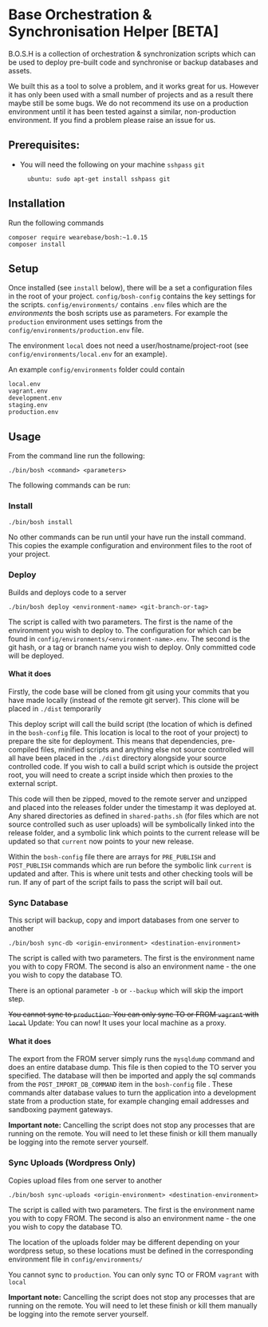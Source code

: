 # Base Orchestration & Synchronisation Helper [BETA]

B.O.S.H is a collection of orchestration & synchronization scripts which can be used to deploy pre-built code and synchronise or backup databases and assets.

We built this as a tool to solve a problem, and it works great for us. However it has only been used with a small number of projects and as a result there maybe still be some bugs. We do not recommend its use on a production environment until it has been tested against a similar, non-production environment. If you find a problem please raise an issue for us.

## Prerequisites:
 
* You will need the following on your machine `sshpass` `git`

        ubuntu: sudo apt-get install sshpass git

## Installation

Run the following commands

    composer require wearebase/bosh:~1.0.15
    composer install

## Setup

Once installed (see `install` below), there will be a set a configuration files in the root of your project.
`config/bosh-config` contains the key settings for the scripts. `config/environments/` contains `.env` files which are the *environments* the bosh scripts use as parameters. 
For example the `production` environment uses settings from the `config/environments/production.env` file.

The environment `local` does not need a user/hostname/project-root (see `config/environments/local.env` for an example). 

An example `config/environments` folder could contain

    local.env
    vagrant.env
    development.env
    staging.env
    production.env

## Usage

From the command line run the following:

    ./bin/bosh <command> <parameters>
    
The following commands can be run:

### Install

    ./bin/bosh install
     
No other commands can be run until your have run the install command.
This copies the example configuration and environment files to the root of your project.

### Deploy

Builds and deploys code to a server

    ./bin/bosh deploy <environment-name> <git-branch-or-tag>
    
The script is called with two parameters. The first is the name of the environment you wish to deploy to. The configuration for which can be found in `config/environments/<environment-name>.env`. The second is the git hash, or a tag or branch name you wish to deploy. Only committed code will be deployed.

#### What it does

Firstly, the code base will be cloned from git using your commits that you have made locally (instead of the remote git server). This clone will be placed in `./dist` temporarily

This deploy script will call the build script (the location of which is defined in the `bosh-config` file. This location is local to the root of your project) to prepare the site for deployment. This means that dependencies, pre-compiled files, minified scripts and anything else not source controlled will all have been placed in the `./dist` directory alongside your source controlled code. If you wish to call a build script which is outside the project root, you will need to create a script inside which then proxies to the external script.

This code will then be zipped, moved to the remote server and unzipped and placed into the releases folder under the timestamp it was deployed at. Any shared directories as defined in `shared-paths.sh` (for files which are not source controlled such as user uploads) will be symbolically linked into the release folder, and a symbolic link which points to the current release will be updated so that `current` now points to your new release.

Within the `bosh-config` file there are arrays for `PRE_PUBLISH` and `POST_PUBLISH` commands which are run before the symbolic link `current` is updated and after. This is where unit tests and other checking tools will be run. If any of part of the script fails to pass the script will bail out.

### Sync Database

This script will backup, copy and import databases from one server to another

    ./bin/bosh sync-db <origin-environment> <destination-environment>
    
The script is called with two parameters. The first is the environment name you with to copy FROM. The second is also an environment name - the one you wish to copy the database TO.

There is an optional parameter `-b` or `--backup` which will skip the import step.

~~You cannot sync to `production`. You can only sync TO or FROM `vagrant` with `local`~~
Update: You can now! It uses your local machine as a proxy.

#### What it does

The export from the FROM server simply runs the `mysqldump` command and does an entire database dump. This file is then copied to the TO server you specified. The database will then be imported and apply the sql commands from the `POST_IMPORT_DB_COMMAND` item in the `bosh-config` file . These commands alter database values to turn the application into a development state from a production state, for example changing email addresses and sandboxing payment gateways.

**Important note:** Cancelling the script does not stop any processes that are running on the remote. You will need to let these finish or kill them manually be logging into the remote server yourself.

### Sync Uploads (Wordpress Only)

Copies upload files from one server to another

    ./bin/bosh sync-uploads <origin-environment> <destination-environment>
    
The script is called with two parameters. The first is the environment name you with to copy FROM. The second is also an environment name - the one you wish to copy the database TO.

The location of the uploads folder may be different depending on your wordpress setup, so these locations must be defined in the corresponding environment file in `config/environments/`

You cannot sync to `production`. You can only sync TO or FROM `vagrant` with `local`

**Important note:** Cancelling the script does not stop any processes that are running on the remote. You will need to let these finish or kill them manually be logging into the remote server yourself.
